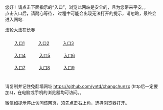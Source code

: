 您好！请点击下面指示的“入口”，浏览此网站是安全的，且为您带来平安。。 <br/>
点击入口后，请耐心等待， 过程中可能会出现无法打开的提示，请忽略，最终会进入网站. </br>

法轮大法在长春<br/>
<div style="padding:10px"><a style="margin:20px" target="_blank" href="https://daqsm2ip50fz5.cloudfront.net/2Qpsp?jxkvx" id="ccLink1" rel="nofollow">入口1</a> <a target="_blank" style="margin:20px" href="https://d3kownonq1qwun.cloudfront.net/2Qpsp?qyofzcm" id="ccLink2" rel="nofollow">入口2</a> <a style="margin:20px" target="_blank" href="https://dnhvm9k9nfqri.cloudfront.net/2Qpsp?havonmu" id="ccLink3" rel="nofollow">入口3</a></div>

<div style="padding:10px" ><a style="margin:20px" target="_blank" href="https://daqsm2ip50fz5.cloudfront.net/2Qpsp?jxkvx" id="ccLink4" rel="nofollow">入口4</a> <a style="margin:20px" href="https://d3kownonq1qwun.cloudfront.net/2Qpsp?qyofzcm" target="_blank" id="ccLink5" rel="nofollow">入口5</a> <a style="margin:20px" href="https://dnhvm9k9nfqri.cloudfront.net/2Qpsp?havonmu" target="_blank" id="ccLink6" rel="nofollow">入口6</a></div>

<div style="padding:10px"><a style="margin:20px" target="_blank" href="https://daqsm2ip50fz5.cloudfront.net/2Qpsp?jxkvx" id="ccLink7" rel="nofollow">入口7</a> <a style="margin:20px" href="https://d3kownonq1qwun.cloudfront.net/2Qpsp?qyofzcm" target="_blank" id="ccLink8" rel="nofollow">入口8</a> <a style="margin:20px" target="_blank" href="https://dnhvm9k9nfqri.cloudfront.net/2Qpsp?havonmu" id="ccLink9" rel="nofollow">入口9</a></div>

<br/>



请复制并记住免翻墙网址 https://github.com/yntd/changchunzx (http后一定要加s)，在电脑或手机的浏览器均可访问。。<br/>

微信如提示停止访问该网页，须先点击右上角，选择浏览器打开。
